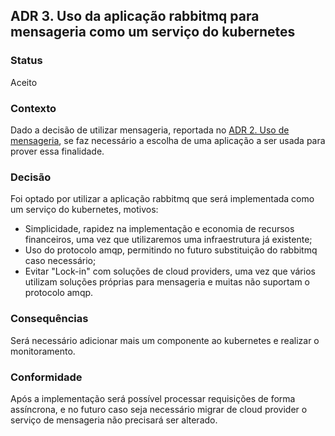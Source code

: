 ## ADR 3. Uso da aplicação rabbitmq para mensageria como um serviço do kubernetes

### Status
Aceito

### Contexto
Dado a decisão de utilizar mensageria, reportada no [ADR 2. Uso de mensageria](adr2.md), se faz necessário a escolha de uma aplicação a ser usada para prover essa finalidade.

### Decisão
Foi optado por utilizar a aplicação rabbitmq que será implementada como um serviço do kubernetes, motivos:

- Simplicidade, rapidez na implementação e economia de recursos financeiros, uma vez que utilizaremos uma infraestrutura já existente;
- Uso do protocolo amqp, permitindo no futuro substituição do rabbitmq caso necessário;
- Evitar "Lock-in" com soluções de cloud providers, uma vez que vários utilizam soluções próprias para mensageria e muitas não suportam o protocolo amqp.


### Consequências
Será necessário adicionar mais um componente ao kubernetes e realizar o monitoramento.

### Conformidade
Após a implementação será possível processar requisições de forma assíncrona, e no futuro caso seja necessário migrar de cloud provider o serviço de mensageria não precisará ser alterado.
